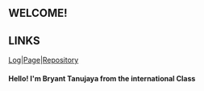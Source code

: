 ## WELCOME!

## LINKS
[Log](https://github.com/bryanttanujaya/oS212/blob/master/TXT/mylog.txt)|[Page](https://bryanttanujaya.github.io/oS212/)|[Repository](https://github.com/bryanttanujaya/oS212)

#### Hello! I'm Bryant Tanujaya from the international Class

